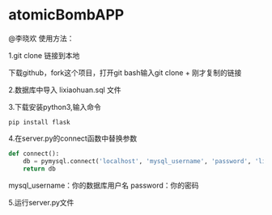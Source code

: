 # atomicBombAPP
@李晓欢 使用方法：

1.git clone 链接到本地

下载github，fork这个项目，打开git bash输入git clone + 刚才复制的链接

2.数据库中导入  lixiaohuan.sql 文件

3.下载安装python3,输入命令

```
pip install flask
```

4.在server.py的connect函数中替换参数

```python
def connect():
    db = pymysql.connect('localhost', 'mysql_username', 'password', 'lixiaohuan', charset='utf8',cursorclass=pymysql.cursors.DictCursor)
    return db
```
mysql_username：你的数据库用户名 password：你的密码

5.运行server.py文件

